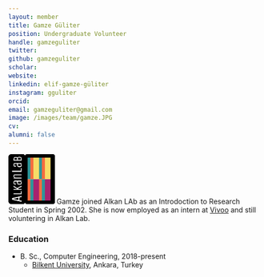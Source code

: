 ```yaml
---
layout: member
title: Gamze Güliter
position: Undergraduate Volunteer
handle: gamzeguliter 
twitter:
github: gamzeguliter
scholar: 
website: 
linkedin: elif-gamze-güliter
instagram: gguliter
orcid: 
email: gamzeguliter@gmail.com
image: /images/team/gamze.JPG
cv: 
alumni: false
---
```


<img style="height:100px;" src="https://github.com/BilkentCompGen/BilkentCompGen.github.io/blob/master/images/team/GG_sq_dna.png?raw=true"/> Gamze joined Alkan LAb as an Introdoction to Research Student in Spring 2002. She is now employed as an intern at [Vivoo](https://vivoo.io/) and still voluntering in Alkan Lab. 
 
### Education
- B. Sc., Computer Engineering, 2018-present
  - [Bilkent University](http://www.cs.bilkent.edu.tr/), Ankara, Turkey
   

